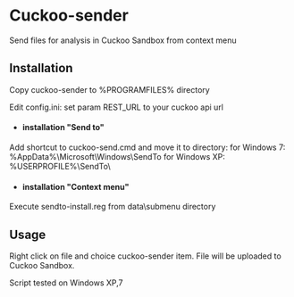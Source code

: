 # Cuckoo-sender
Send files for analysis in Cuckoo Sandbox from context menu

## Installation
Copy cuckoo-sender to %PROGRAMFILES% directory

Edit config.ini: set param REST_URL to your cuckoo api url

- #### installation "Send to" 
Add shortcut to cuckoo-send.cmd and move it to directory:
for Windows 7:
%AppData%\Microsoft\Windows\SendTo
for Windows XP:
%USERPROFILE%\SendTo\

- #### installation "Context menu"
Execute sendto-install.reg from data\submenu directory

## Usage
Right click on file and choice cuckoo-sender item.
File will be uploaded to Cuckoo Sandbox.

Script tested on Windows XP,7
